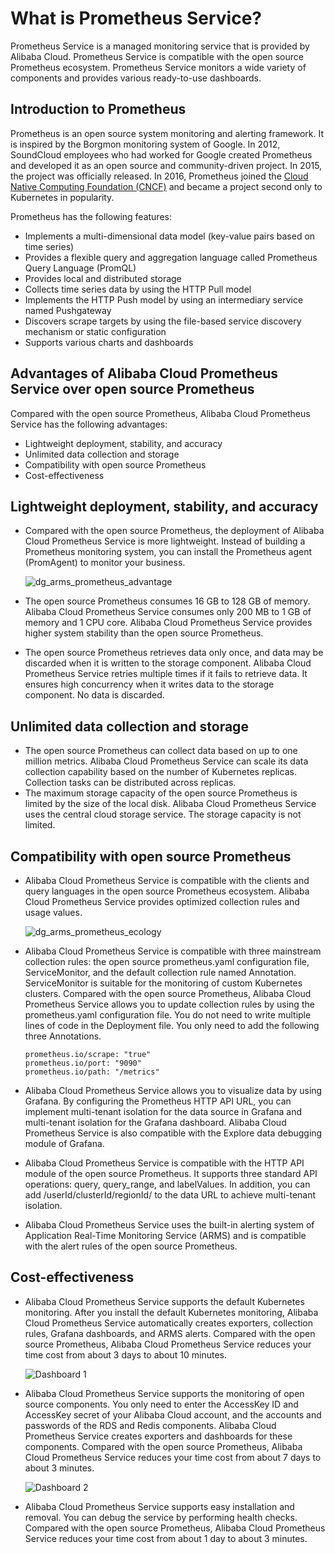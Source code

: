 # What is Prometheus Service?

Prometheus Service is a managed monitoring service that is provided by Alibaba Cloud. Prometheus Service is compatible with the open source Prometheus ecosystem. Prometheus Service monitors a wide variety of components and provides various ready-to-use dashboards.

## Introduction to Prometheus

Prometheus is an open source system monitoring and alerting framework. It is inspired by the Borgmon monitoring system of Google. In 2012, SoundCloud employees who had worked for Google created Prometheus and developed it as an open source and community-driven project. In 2015, the project was officially released. In 2016, Prometheus joined the [Cloud Native Computing Foundation \(CNCF\)](https://cncf.io/) and became a project second only to Kubernetes in popularity.

Prometheus has the following features:

-   Implements a multi-dimensional data model \(key-value pairs based on time series\)
-   Provides a flexible query and aggregation language called Prometheus Query Language \(PromQL\)
-   Provides local and distributed storage
-   Collects time series data by using the HTTP Pull model
-   Implements the HTTP Push model by using an intermediary service named Pushgateway
-   Discovers scrape targets by using the file-based service discovery mechanism or static configuration
-   Supports various charts and dashboards

## Advantages of Alibaba Cloud Prometheus Service over open source Prometheus

Compared with the open source Prometheus, Alibaba Cloud Prometheus Service has the following advantages:

-   Lightweight deployment, stability, and accuracy
-   Unlimited data collection and storage
-   Compatibility with open source Prometheus
-   Cost-effectiveness

## Lightweight deployment, stability, and accuracy

-   Compared with the open source Prometheus, the deployment of Alibaba Cloud Prometheus Service is more lightweight. Instead of building a Prometheus monitoring system, you can install the Prometheus agent \(PromAgent\) to monitor your business.

    ![dg_arms_prometheus_advantage](https://static-aliyun-doc.oss-accelerate.aliyuncs.com/assets/img/en-US/6735344851/p76745.png)

-   The open source Prometheus consumes 16 GB to 128 GB of memory. Alibaba Cloud Prometheus Service consumes only 200 MB to 1 GB of memory and 1 CPU core. Alibaba Cloud Prometheus Service provides higher system stability than the open source Prometheus.
-   The open source Prometheus retrieves data only once, and data may be discarded when it is written to the storage component. Alibaba Cloud Prometheus Service retries multiple times if it fails to retrieve data. It ensures high concurrency when it writes data to the storage component. No data is discarded.

## Unlimited data collection and storage

-   The open source Prometheus can collect data based on up to one million metrics. Alibaba Cloud Prometheus Service can scale its data collection capability based on the number of Kubernetes replicas. Collection tasks can be distributed across replicas.
-   The maximum storage capacity of the open source Prometheus is limited by the size of the local disk. Alibaba Cloud Prometheus Service uses the central cloud storage service. The storage capacity is not limited.

## Compatibility with open source Prometheus

-   Alibaba Cloud Prometheus Service is compatible with the clients and query languages in the open source Prometheus ecosystem. Alibaba Cloud Prometheus Service provides optimized collection rules and usage values.

    ![dg_arms_prometheus_ecology](https://static-aliyun-doc.oss-accelerate.aliyuncs.com/assets/img/en-US/6735344851/p76971.png)

-   Alibaba Cloud Prometheus Service is compatible with three mainstream collection rules: the open source prometheus.yaml configuration file, ServiceMonitor, and the default collection rule named Annotation. ServiceMonitor is suitable for the monitoring of custom Kubernetes clusters. Compared with the open source Prometheus, Alibaba Cloud Prometheus Service allows you to update collection rules by using the prometheus.yaml configuration file. You do not need to write multiple lines of code in the Deployment file. You only need to add the following three Annotations.

    ```
    prometheus.io/scrape: "true"
    prometheus.io/port: "9090"
    prometheus.io/path: "/metrics"
    ```

-   Alibaba Cloud Prometheus Service allows you to visualize data by using Grafana. By configuring the Prometheus HTTP API URL, you can implement multi-tenant isolation for the data source in Grafana and multi-tenant isolation for the Grafana dashboard. Alibaba Cloud Prometheus Service is also compatible with the Explore data debugging module of Grafana.
-   Alibaba Cloud Prometheus Service is compatible with the HTTP API module of the open source Prometheus. It supports three standard API operations: query, query\_range, and labelValues. In addition, you can add /userId/clusterId/regionId/ to the data URL to achieve multi-tenant isolation.
-   Alibaba Cloud Prometheus Service uses the built-in alerting system of Application Real-Time Monitoring Service \(ARMS\) and is compatible with the alert rules of the open source Prometheus.

## Cost-effectiveness

-   Alibaba Cloud Prometheus Service supports the default Kubernetes monitoring. After you install the default Kubernetes monitoring, Alibaba Cloud Prometheus Service automatically creates exporters, collection rules, Grafana dashboards, and ARMS alerts. Compared with the open source Prometheus, Alibaba Cloud Prometheus Service reduces your time cost from about 3 days to about 10 minutes.

    ![Dashboard 1](https://static-aliyun-doc.oss-accelerate.aliyuncs.com/assets/img/en-US/8885468061/p103080.png)

-   Alibaba Cloud Prometheus Service supports the monitoring of open source components. You only need to enter the AccessKey ID and AccessKey secret of your Alibaba Cloud account, and the accounts and passwords of the RDS and Redis components. Alibaba Cloud Prometheus Service creates exporters and dashboards for these components. Compared with the open source Prometheus, Alibaba Cloud Prometheus Service reduces your time cost from about 7 days to about 3 minutes.

    ![Dashboard 2](https://static-aliyun-doc.oss-accelerate.aliyuncs.com/assets/img/en-US/8885468061/p103081.png)

-   Alibaba Cloud Prometheus Service supports easy installation and removal. You can debug the service by performing health checks. Compared with the open source Prometheus, Alibaba Cloud Prometheus Service reduces your time cost from about 1 day to about 3 minutes.

